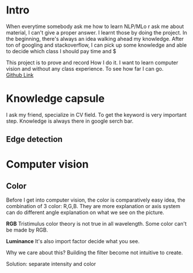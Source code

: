 # Intro
When everytime somebody ask me how to learn NLP/MLo r ask me about material, I can't give a proper answer. I learnt those by doing the project. In the beginning, there's always an idea walking ahead my knowledge. After ton of googling and stackoverflow, I can pick up some knowledge and able to decide which class I should pay time and $

This project is to prove and record How I do it. I want to learn computer vision and without any class experience. To see how far I can go.  
[Github Link](https://github.com/ChesterHsieh/pySteak)

# Knowledge capsule 
I ask my friend, specialize in CV field. To get the keyword is very important step. Knowledge is always there in google serch bar. 
## Edge detection
# Computer vision
## Color
Before I get into computer vision, the color is comparatively easy idea, the combination of 3 color: R,G,B. They are more explanation or axis system can do different angle explanation on what we see on the picture. 

**RGB** Tristimulus color theory is not true in all wavelength. Some color can't be made by RGB.

**Luminance** It's also import factor decide what you see.

Why we care about this? Building the filter become not intuitive to create. 

Solution: separate intensity and color
<!--stackedit_data:
eyJoaXN0b3J5IjpbLTE4ODM5ODY4MDIsLTE5MDI3MDMwMTQsMT
UzOTc3NzIyNiwxMzE3MjE4MjA0LDE2NDEyODM2MDMsMTgxMjcx
Mjk3MSwtMTg1MDExODk0NSw1MTQ4MDMzMzddfQ==
-->